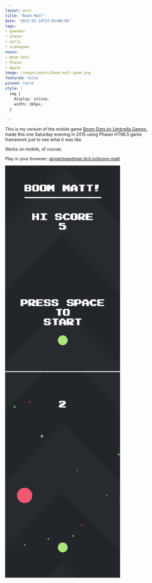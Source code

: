 ```yaml
---
layout: post
title: "Boom Matt"
date: '2015-03-14T23:59+00:00'
tags:
- gamedev
- phaser
- early
- videogame
nouns:
- Boom Dots
- Phaser
- Apple
image: /images/posts/boom-matt-game.png
featured: false
pinned: false
style: |
  img {
    display: inline;
    width: 365px;
  }

---
```


This is my version of the mobile game [Boom Dots by Umbrella Games](/2016/06/01/game-analysis-boom-dots/), made this one Saturday evening in 2015 using Phaser HTML5 game framework just to see what it was like.

Works on mobile, of course.

Play in your browser: [gingerbeardman.itch.io/boom-matt](https://gingerbeardman.itch.io/boom-matt)

![IMG](/images/posts/boom-matt-title.png) ![IMG](/images/posts/boom-matt-game.png)

